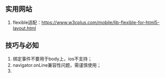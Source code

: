 ## 实用网站
1. flexible适配：https://www.w3cplus.com/mobile/lib-flexible-for-html5-layout.html

## 技巧与必知
1. 绑定事件不要用于body上，ios不支持；
2. navigator.onLine兼容性问题，需谨慎使用；
3. 